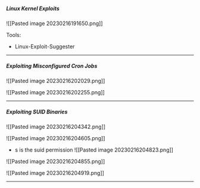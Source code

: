 ##### Linux Kernel Exploits

![[Pasted image 20230216191650.png]]

Tools:
- Linux-Exploit-Suggester
---
##### Exploiting Misconfigured Cron Jobs

 ![[Pasted image 20230216202029.png]]

![[Pasted image 20230216202255.png]]

---
##### Exploiting SUID Binaries

![[Pasted image 20230216204342.png]]

![[Pasted image 20230216204605.png]]

- s is the suid permission
![[Pasted image 20230216204823.png]]

![[Pasted image 20230216204855.png]]

![[Pasted image 20230216204919.png]]



---
##### 